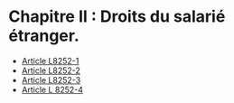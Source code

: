 # Chapitre II : Droits du salarié étranger.

* [Article L8252-1](./LEGIARTI000022265919.md)
* [Article L8252-2](./LEGIARTI000024197796.md)
* [Article L8252-3](./LEGIARTI000006904854.md)
* [Article L 8252-4](./LEGIARTI000024194190.md)

